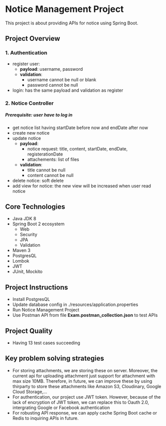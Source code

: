 # Notice Management Project
This project is about providing APIs for notice using Spring Boot.

## Project Overview
### 1. Authentication 
- register user:
  * **payload**: username, password
  * **validation**:
    - username cannot be null or blank
    - password cannot be null
- login: has the same payload and validation as register
### 2. Notice Controller
##### Prerequisite: user have to log in
- get notice list having startDate before now and endDate after now
- create new notice
- update notice
  * **payload**:
    - notice request: title, content, startDate, endDate, registerationDate
    - attachements: list of files
  * **validation**:
    - title cannot be null
    - content cannot be null
- delete notice: soft delete
- add view for notice: the new view will be increased when user read notice

## Core Technologies
- Java JDK 8
- Spring Boot 2 ecosystem
  - Web
  - Security
  - JPA
  - Validation
- Maven 3
- PostgresQL
- Lombok
- JWT
- JUnit, Mockito

## Project Instructions
- Install PostgresQL 
- Update database config in ./resources/application.properties
- Run Notice Management Project
- Use Postman API from file **Exam.postman_collection.json** to test APIs

## Project Quality
- Having 13 test cases succeeding

## Key problem solving strategies
- For storing attachments, we are storing these on server. Moreover, the current api for uploading attachment just support for attachment with max size 10MB. Therefore, in future, we can improve these by using thirparty to store these attachments like Amazon S3, Cloudinary, Google Cloud Storage,... 
- For authentication, our project use JWT token. However, because of the lack of encryption of JWT token, we can replace this to Oauth 2.0, intergrating Google or Facebook authentication
- For robusting API response, we can apply cache Spring Boot cache or Redis to inquiring APIs in future.


